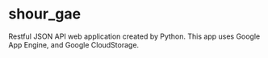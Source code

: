 shour_gae
=========

Restful JSON API web application created by Python.
This app uses Google App Engine, and Google CloudStorage.
